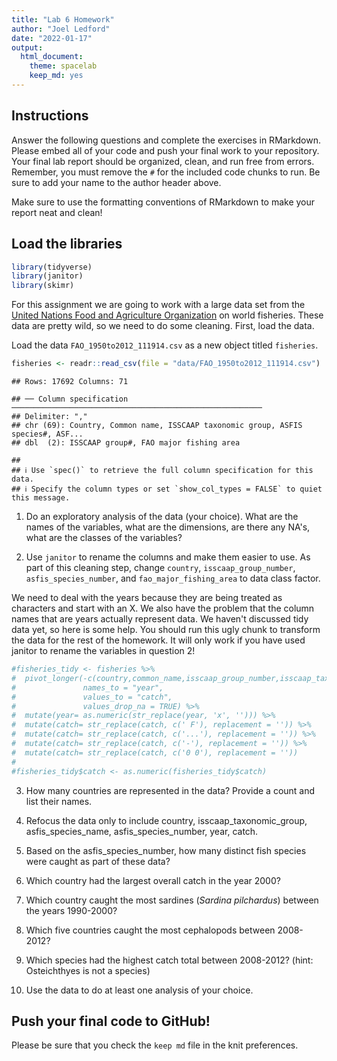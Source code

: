 ```yaml
---
title: "Lab 6 Homework"
author: "Joel Ledford"
date: "2022-01-17"
output:
  html_document: 
    theme: spacelab
    keep_md: yes
---
```




## Instructions
Answer the following questions and complete the exercises in RMarkdown. Please embed all of your code and push your final work to your repository. Your final lab report should be organized, clean, and run free from errors. Remember, you must remove the `#` for the included code chunks to run. Be sure to add your name to the author header above.  

Make sure to use the formatting conventions of RMarkdown to make your report neat and clean!  

## Load the libraries

```r
library(tidyverse)
library(janitor)
library(skimr)
```

For this assignment we are going to work with a large data set from the [United Nations Food and Agriculture Organization](http://www.fao.org/about/en/) on world fisheries. These data are pretty wild, so we need to do some cleaning. First, load the data.  

Load the data `FAO_1950to2012_111914.csv` as a new object titled `fisheries`.

```r
fisheries <- readr::read_csv(file = "data/FAO_1950to2012_111914.csv")
```

```
## Rows: 17692 Columns: 71
```

```
## ── Column specification ────────────────────────────────────────────────────────
## Delimiter: ","
## chr (69): Country, Common name, ISSCAAP taxonomic group, ASFIS species#, ASF...
## dbl  (2): ISSCAAP group#, FAO major fishing area
```

```
## 
## ℹ Use `spec()` to retrieve the full column specification for this data.
## ℹ Specify the column types or set `show_col_types = FALSE` to quiet this message.
```

1. Do an exploratory analysis of the data (your choice). What are the names of the variables, what are the dimensions, are there any NA's, what are the classes of the variables?  


2. Use `janitor` to rename the columns and make them easier to use. As part of this cleaning step, change `country`, `isscaap_group_number`, `asfis_species_number`, and `fao_major_fishing_area` to data class factor. 




We need to deal with the years because they are being treated as characters and start with an X. We also have the problem that the column names that are years actually represent data. We haven't discussed tidy data yet, so here is some help. You should run this ugly chunk to transform the data for the rest of the homework. It will only work if you have used janitor to rename the variables in question 2!

```r
#fisheries_tidy <- fisheries %>% 
#  pivot_longer(-c(country,common_name,isscaap_group_number,isscaap_taxonomic_group,as#fis_species_number,asfis_species_name,fao_major_fishing_area,measure),
#               names_to = "year",
#               values_to = "catch",
#               values_drop_na = TRUE) %>% 
#  mutate(year= as.numeric(str_replace(year, 'x', ''))) %>% 
#  mutate(catch= str_replace(catch, c(' F'), replacement = '')) %>% 
#  mutate(catch= str_replace(catch, c('...'), replacement = '')) %>% 
#  mutate(catch= str_replace(catch, c('-'), replacement = '')) %>% 
#  mutate(catch= str_replace(catch, c('0 0'), replacement = ''))
#
#fisheries_tidy$catch <- as.numeric(fisheries_tidy$catch)
```

3. How many countries are represented in the data? Provide a count and list their names.


4. Refocus the data only to include country, isscaap_taxonomic_group, asfis_species_name, asfis_species_number, year, catch.


5. Based on the asfis_species_number, how many distinct fish species were caught as part of these data?


6. Which country had the largest overall catch in the year 2000?


7. Which country caught the most sardines (_Sardina pilchardus_) between the years 1990-2000?


8. Which five countries caught the most cephalopods between 2008-2012?




9. Which species had the highest catch total between 2008-2012? (hint: Osteichthyes is not a species)


10. Use the data to do at least one analysis of your choice.

## Push your final code to GitHub!
Please be sure that you check the `keep md` file in the knit preferences.   
